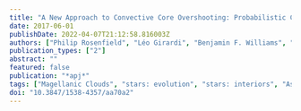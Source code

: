 ```yaml
---
title: "A New Approach to Convective Core Overshooting: Probabilistic Constraints from Color-Magnitude Diagrams of LMC Clusters"
date: 2017-06-01
publishDate: 2022-04-07T21:12:58.816003Z
authors: ["Philip Rosenfield", "Léo Girardi", "Benjamin F. Williams", "L. Clifton Johnson", "Andrew Dolphin", "Alessandro Bressan", "Daniel Weisz", "Julianne J. Dalcanton", "Morgan Fouesneau", "Jason Kalirai"]
publication_types: ["2"]
abstract: ""
featured: false
publication: "*apj*"
tags: ["Magellanic Clouds", "stars: evolution", "stars: interiors", "Astrophysics - Solar and Stellar Astrophysics", "Astrophysics - Astrophysics of Galaxies"]
doi: "10.3847/1538-4357/aa70a2"
---
```


